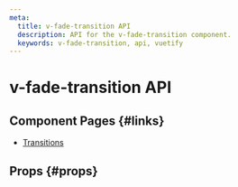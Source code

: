```yaml
---
meta:
  title: v-fade-transition API
  description: API for the v-fade-transition component.
  keywords: v-fade-transition, api, vuetify
---
```


# v-fade-transition API

<entry-ad />

## Component Pages {#links}

- [Transitions](styles/transitions)

## Props {#props}

<api-section name="v-fade-transition" section="props" />

<backmatter />
